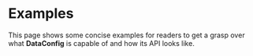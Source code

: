# Examples

This page shows some concise examples for readers to get a grasp over what **DataConfig** is capable of and how its API looks like.



